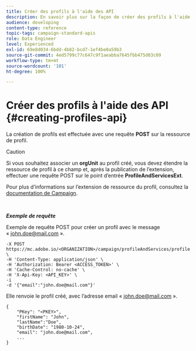 ```yaml
---
title: Créer des profils à l'aide des API
description: En savoir plus sur la façon de créer des profils à l'aide des API.
audience: developing
content-type: reference
topic-tags: campaign-standard-apis
role: Data Engineer
level: Experienced
exl-id: 69e8d034-6bdd-4b82-bcd7-1ef4be0a59b3
source-git-commit: 4ed5799c77c647c9f1aeabba7645fbb475d03c09
workflow-type: tm+mt
source-wordcount: '101'
ht-degree: 100%

---
```


# Créer des profils à l&#39;aide des API {#creating-profiles-api}

La création de profils est effectuée avec une requête **POST** sur la ressource de profil.

>[!CAUTION]
>
>Si vous souhaitez associer un <b>orgUnit</b> au profil créé, vous devez étendre la ressource de profil à ce champ et, après la publication de l’extension, effectuer une requête POST sur le point d’entrée <b>ProfileAndServicesExt</b>.
>
>Pour plus d’informations sur l’extension de ressource du profil, consultez la <a href="https://helpx.adobe.com/fr/campaign/standard/administration/using/organizational-units.html#partitioning-profiles">documentation de Campaign</a>.

<br/>

***Exemple de requête***

Exemple de requête POST pour créer un profil avec le message « john.doe@mail.com ».

```
-X POST https://mc.adobe.io/<ORGANIZATION>/campaign/profileAndServices/profile \
-H 'Content-Type: application/json' \
-H 'Authorization: Bearer <ACCESS_TOKEN>' \
-H 'Cache-Control: no-cache' \
-H 'X-Api-Key: <API_KEY>' \
-i
-d '{"email":"john.doe@mail.com"}'
```

Elle renvoie le profil créé, avec l’adresse email « john.doe@mail.com ».

```
{
    "PKey": "<PKEY>",
    "firstName": "John",
    "lastName":"Doe",
    "birthDate": "1980-10-24",
    "email": "john.doe@mail.com",
    ...
}
```
